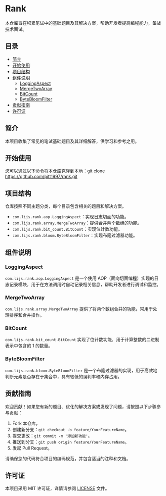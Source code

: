 # Rank

本仓库旨在积累笔试中的基础题目及其解决方案，帮助开发者提高编程能力，备战技术面试。

## 目录

- [简介](#简介)
- [开始使用](#开始使用)
- [项目结构](#项目结构)
- [组件说明](#组件说明)
    - [LoggingAspect](#loggingaspect)
    - [MergeTwoArray](#mergetwoarray)
    - [BitCount](#bitcount)
    - [ByteBloomFilter](#bytebloomfilter)
- [贡献指南](#贡献指南)
- [许可证](#许可证)

## 简介

本项目收集了常见的笔试基础题目及其详细解答，供学习和参考之用。

## 开始使用

您可以通过以下命令将本仓库克隆到本地：git clone https://github.com/pitt1997/rank.git

## 项目结构

仓库按照不同主题分类，每个目录包含相关的题目和解决方案。

- `com.lijs.rank.aop.LoggingAspect`：实现日志切面的功能。
- `com.lijs.rank.array.MergeTwoArray`：提供合并两个数组的功能。
- `com.lijs.rank.bit_count.BitCount`：实现位计数功能。
- `com.lijs.rank.bloom.ByteBloomFilter`：实现布隆过滤器功能。

## 组件说明

### LoggingAspect

`com.lijs.rank.aop.LoggingAspect` 是一个使用 AOP（面向切面编程）实现的日志记录模块，用于在方法调用时自动记录相关信息，帮助开发者进行调试和监控。

### MergeTwoArray

`com.lijs.rank.array.MergeTwoArray` 提供了将两个数组合并的功能，常用于处理排序和合并操作。

### BitCount

`com.lijs.rank.bit_count.BitCount` 实现了位计数功能，用于计算整数的二进制表示中包含的 1 的数量。

### ByteBloomFilter

`com.lijs.rank.bloom.ByteBloomFilter` 是一个布隆过滤器的实现，用于高效地判断元素是否存在于集合中，具有较低的误判率和内存占用。

## 贡献指南

欢迎贡献！如果您有新的题目、优化的解决方案或发现了问题，请按照以下步骤参与贡献：

1. Fork 本仓库。
2. 创建新分支：`git checkout -b feature/YourFeatureName`。
3. 提交更改：`git commit -m '添加新功能'`。
4. 推送到分支：`git push origin feature/YourFeatureName`。
5. 发起 Pull Request。

请确保您的代码符合项目的编码规范，并包含适当的注释和文档。

## 许可证

本项目采用 MIT 许可证，详情请参阅 [LICENSE](LICENSE) 文件。